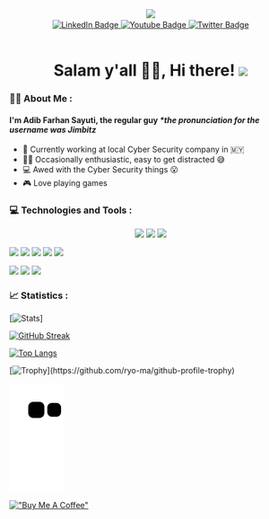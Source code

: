 
<div id="header" align="center">
  <img src="https://media2.giphy.com/media/gbmWwWm4sGMQvAYm1G/giphy.gif?cid=ecf05e47qjt7wweuot4xupyqfdnd2q6twd864n1thu9jkcn1&rid=giphy.gif&ct=g" width="100"/>
</div>

<div id="badges" align="center">
  <a href="https://blank.page/">
    <img src="https://img.shields.io/badge/LinkedIn-blue?style=for-the-badge&logo=linkedin&logoColor=white" alt="LinkedIn Badge"/>
  </a>
  <a href="https://www.youtube.com/watch?v=dQw4w9WgXcQ">
    <img src="https://img.shields.io/badge/YouTube-red?style=for-the-badge&logo=youtube&logoColor=white" alt="Youtube Badge"/>
  </a>
  <a href="https://twitter.com/7imbitz">
    <img src="https://img.shields.io/badge/Twitter-blue?style=for-the-badge&logo=twitter&logoColor=white" alt="Twitter Badge"/>
  </a>
</div>

<div id="views" align="center">
  <img src="https://komarev.com/ghpvc/?username=7imbitz&style=flat-square&color=blue" alt=""/>
</div>

<h1 align="center">
  Salam y'all ✌🏻, Hi there!
  <img src="https://media.giphy.com/media/hvRJCLFzcasrR4ia7z/giphy.gif" width="30px"/>
</h1>

### :man_technologist: About Me :
#### I'm Adib Farhan Sayuti, the regular guy _*the pronunciation for the username was Jimbitz_

- :briefcase: Currently working at local Cyber Security company in :malaysia:
- :raising_hand_man: Occasionally enthusiastic, easy to get distracted 😅
- :computer: Awed with the Cyber Security things 😮
- :video_game: Love playing games

### 💻 Technologies and Tools :

<p align="center">
<image src="https://img.shields.io/badge/Golang-439DC2?style=for-the-badge&logo=Go&logoColor=white"> <image src="https://img.shields.io/badge/Bash-4D4D4D?style=for-the-badge&logo=windows%20terminal&logoColor=white"> <image src="https://img.shields.io/badge/Python-3776AB?style=for-the-badge&logo=python&logoColor=black"> 

  
<image src="https://img.shields.io/badge/Macos-000000?style=for-the-badge&logo=apple&logoColor=white"> <image src="https://img.shields.io/badge/Linux-FCC624?style=for-the-badge&logo=linux&logoColor=black">  <image src="https://img.shields.io/badge/Kali_Linux-557C94?style=for-the-badge&logo=kali-linux&logoColor=white">  <image src="https://img.shields.io/badge/Windows-0078D6?style=for-the-badge&logo=windows&logoColor=white"> <image src="https://img.shields.io/badge/Debian-A81D33?style=for-the-badge&logo=debian&logoColor=white"> 

  
<image src="https://img.shields.io/badge/sublime_text-%23575757.svg?&style=for-the-badge&logo=sublime-text&logoColor=important">  <image src="https://img.shields.io/badge/Code-4572C3?style=for-the-badge&logo=visual-studio-code&logoColor=white"> <image src="https://img.shields.io/badge/Obsidian-663CBA?style=for-the-badge&logo=obsidian&logoColor=white">
  </p>

### 📈 Statistics :

[![Stats](https://github-readme-stats.vercel.app/api?username=7imbitz&theme=dracula)]

[![GitHub Streak](https://github-readme-streak-stats.herokuapp.com/?user=7imbitz&theme=dracula)](https://git.io/streak-stats)

<p align="center">
  
  
[![Top Langs](https://github-readme-stats.vercel.app/api/top-langs/?username=7imbitz&theme=dracula&layout=compact&langs_count=10&hide=ruby,mustache,html,css,scss)](https://github.com/anuraghazra/github-readme-stats)

[![Trophy](https://github-profile-trophy.vercel.app/?username=7imbitz&theme=dracula&column=-1&rank=-?)](https://github.com/ryo-ma/github-profile-trophy)

![Snake animation](https://github.com/7imbitz/7imbitz/blob/output/github-contribution-grid-snake.svg)
  
  </p>
  
  
[!["Buy Me A Coffee"](https://www.buymeacoffee.com/assets/img/custom_images/orange_img.png)](https://www.buymeacoffee.com/7imbitz)

